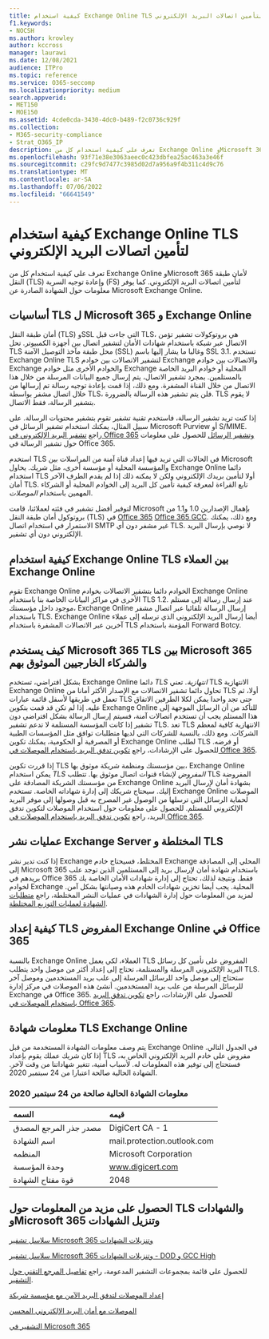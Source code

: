 ```yaml
---
title: كيفية استخدام Exchange Online TLS لتأمين اتصالات البريد الإلكتروني
f1.keywords:
- NOCSH
ms.author: krowley
author: kccross
manager: laurawi
ms.date: 12/08/2021
audience: ITPro
ms.topic: reference
ms.service: O365-seccomp
ms.localizationpriority: medium
search.appverid:
- MET150
- MOE150
ms.assetid: 4cde0cda-3430-4dc0-b489-f2c0736c929f
ms.collection:
- M365-security-compliance
- Strat_O365_IP
description: تعرف على كيفية استخدام كل من Exchange Online وMicrosoft 365 لأمان طبقة النقل (TLS) وإعادة توجيه السرية (FS) لتأمين اتصالات البريد الإلكتروني. احصل أيضا على معلومات حول الشهادة الصادرة عن Microsoft Exchange Online.
ms.openlocfilehash: 93f71e38e3063aeec0c423dbfea25ac463a3e46f
ms.sourcegitcommit: c29fc9d7477c3985d02d7a956a9f4b311c4d9c76
ms.translationtype: MT
ms.contentlocale: ar-SA
ms.lasthandoff: 07/06/2022
ms.locfileid: "66641549"
---
```

# <a name="how-exchange-online-uses-tls-to-secure-email-connections"></a>كيفية استخدام Exchange Online TLS لتأمين اتصالات البريد الإلكتروني

تعرف على كيفية استخدام كل من Exchange Online وMicrosoft 365 لأمان طبقة النقل (TLS) وإعادة توجيه السرية (FS) لتأمين اتصالات البريد الإلكتروني. كما يوفر معلومات حول الشهادة الصادرة عن Microsoft Exchange Online.
  
## <a name="tls-basics-for-microsoft-365-and-exchange-online"></a>أساسيات TLS ل Microsoft 365 و Exchange Online

أمان طبقة النقل (TLS) وSSL التي جاءت قبل TLS، هي بروتوكولات تشفير تؤمن الاتصال عبر شبكة باستخدام شهادات الأمان لتشفير اتصال بين أجهزة الكمبيوتر. تحل TLS محل طبقة مآخذ التوصيل الآمنة (SSL) وغالبا ما يشار إليها باسم SSL 3.1. تستخدم Exchange Online TLS لتشفير الاتصالات بين خوادم Exchange والاتصالات بين خوادم Exchange والخوادم الأخرى مثل خوادم Exchange المحلية أو خوادم البريد الخاصة بالمستلمين. بمجرد تشفير الاتصال، يتم إرسال جميع البيانات المرسلة من خلال هذا الاتصال من خلال القناة المشفرة. ومع ذلك، إذا قمت بإعادة توجيه رسالة تم إرسالها من خلال اتصال مشفر بواسطة TLS، فلن يتم تشفير هذه الرسالة بالضرورة. TLS لا يقوم بتشفير الرسالة، فقط الاتصال.
  
إذا كنت تريد تشفير الرسالة، فاستخدم تقنية تشفير تقوم بتشفير محتويات الرسالة. على سبيل المثال، يمكنك استخدام تشفير الرسائل في Microsoft Purview أو S/MIME. راجع [تشفير البريد الإلكتروني في Office 365](email-encryption.md) [وتشفير الرسائل](ome.md) للحصول على معلومات حول تشفير الرسالة في Office 365.
  
استخدم TLS في الحالات التي تريد فيها إعداد قناة آمنة من المراسلات بين Microsoft والمؤسسة المحلية أو مؤسسة أخرى، مثل شريك. يحاول Exchange Online دائما استخدام TLS أولا لتأمين بريدك الإلكتروني ولكن لا يمكنه ذلك إذا لم يقدم الطرف الآخر أمان TLS. تابع القراءة لمعرفة كيفية تأمين كل البريد إلى الخوادم المحلية أو الشركاء المهمين باستخدام *الموصلات*.

لتوفير أفضل تشفير في فئته لعملائنا، قامت Microsoft بإهمال الإصدارين 1.0 و1.1 من بروتوكول أمان طبقة النقل (TLS) في [Office 365](tls-1.0-and-1.1-deprecation-for-office-365.md) [Office 365 GCC](tls-1-2-in-office-365-gcc.md). ومع ذلك، يمكنك الاستمرار في استخدام اتصال SMTP غير مشفر دون أي TLS. لا نوصي بإرسال البريد الإلكتروني دون أي تشفير.  
  
## <a name="how-exchange-online-uses-tls-between-exchange-online-customers"></a>كيفية استخدام Exchange Online TLS بين العملاء Exchange Online

تقوم Exchange Online الخوادم دائما بتشفير الاتصالات بخوادم Exchange Online الأخرى في مراكز البيانات الخاصة بنا باستخدام TLS 1.2. عند إرسال رسالة إلى مستلم موجود داخل مؤسستك، Exchange Online إرسال الرسالة تلقائيا عبر اتصال مشفر باستخدام TLS. Exchange Online أيضا إرسال البريد الإلكتروني الذي ترسله إلى عملاء آخرين عبر الاتصالات المشفرة باستخدام TLS المؤمنة باستخدام Forward Botcy.
  
## <a name="how-microsoft-365-uses-tls-between-microsoft-365-and-external-trusted-partners"></a>كيف يستخدم Microsoft 365 TLS بين Microsoft 365 والشركاء الخارجيين الموثوق بهم

بشكل افتراضي، تستخدم Exchange Online دائما *TLS انتهازية*. تعني TLS الانتهازية Exchange Online تحاول دائما تشفير الاتصالات مع الإصدار الأكثر أمانا من TLS أولا، ثم تعمل في طريقها لأسفل قائمة عبارات TLS حتى تجد واحدا يمكن لكلا الطرفين الاتفاق عليه. إذا لم تكن قد قمت بتكوين Exchange Online للتأكد من أن الرسائل الموجهة إلى هذا المستلم يجب أن تستخدم اتصالات آمنة، فسيتم إرسال الرسالة بشكل افتراضي دون تشفير إذا كانت المؤسسة المستلمة لا تدعم تشفير TLS. تعد TLS الانتهازية كافية لمعظم الشركات. ومع ذلك، بالنسبة للشركات التي لديها متطلبات توافق مثل المؤسسات الطبية أو المصرفية أو الحكومية، يمكنك تكوين Exchange Online لطلب TLS أو فرضه. للحصول على الإرشادات، راجع [تكوين تدفق البريد باستخدام الموصلات في Office 365](/exchange/mail-flow-best-practices/use-connectors-to-configure-mail-flow/use-connectors-to-configure-mail-flow).
  
إذا قررت تكوين TLS بين مؤسستك ومنظمة شريكة موثوق بها، Exchange Online يمكن استخدام *TLS المفروض* لإنشاء قنوات اتصال موثوق بها. تتطلب TLS المفروضة من مؤسستك الشريكة المصادقة على Exchange Online بشهادة أمان لإرسال البريد إليك. سيحتاج شريكك إلى إدارة شهاداته الخاصة. تستخدم Exchange Online الموصلات لحماية الرسائل التي ترسلها من الوصول غير المصرح به قبل وصولها إلى موفر البريد الإلكتروني للمستلم. للحصول على معلومات حول استخدام الموصلات لتكوين تدفق البريد، راجع [تكوين تدفق البريد باستخدام الموصلات في Office 365](/exchange/mail-flow-best-practices/use-connectors-to-configure-mail-flow/use-connectors-to-configure-mail-flow).
  
## <a name="tls-and-hybrid-exchange-server-deployments"></a>عمليات نشر Exchange Server المختلطة و TLS

إذا كنت تدير نشر Exchange المختلط، فسيحتاج خادم Exchange المحلي إلى المصادقة إلى Microsoft 365 باستخدام شهادة أمان لإرسال بريد إلى المستلمين الذين توجد علب بريدهم في Office 365 فقط. ونتيجة لذلك، تحتاج إلى إدارة شهادات الأمان الخاصة بك لخوادم Exchange المحلية. يجب أيضا تخزين شهادات الخادم هذه وصيانتها بشكل آمن. لمزيد من المعلومات حول إدارة الشهادات في عمليات النشر المختلطة، راجع [متطلبات الشهادة لعمليات التوزيع المختلطة](/exchange/certificate-requirements).
  
## <a name="how-to-set-up-forced-tls-for-exchange-online-in-office-365"></a>كيفية إعداد TLS المفروض Exchange Online في Office 365

بالنسبة Exchange Online العملاء، لكي يعمل TLS المفروض على تأمين كل رسائل البريد الإلكتروني المرسلة والمستلمة، تحتاج إلى إعداد أكثر من موصل واحد يتطلب TLS. ستحتاج إلى موصل واحد للرسائل المرسلة إلى علب بريد المستخدمين وموصل آخر للرسائل المرسلة من علب بريد المستخدمين. أنشئ هذه الموصلات في مركز إدارة Exchange في Office 365. للحصول على الإرشادات، راجع [تكوين تدفق البريد باستخدام الموصلات في Office 365](/exchange/mail-flow-best-practices/use-connectors-to-configure-mail-flow/use-connectors-to-configure-mail-flow).

## <a name="tls-certificate-information-for-exchange-online"></a>معلومات شهادة TLS Exchange Online

يتم وصف معلومات الشهادة المستخدمة من قبل Exchange Online في الجدول التالي. إذا كان شريك عملك يقوم بإعداد TLS مفروض على خادم البريد الإلكتروني الخاص به، فستحتاج إلى توفير هذه المعلومات له. لأسباب أمنية، تتغير شهاداتنا من وقت لآخر. الشهادة الحالية صالحة اعتبارا من 24 سبتمبر 2020.

### <a name="current-certificate-information-valid-from-september-24-2020"></a>معلومات الشهادة الحالية صالحة من 24 سبتمبر 2020
  
| السمه | قيمه |
|:-----|:-----|
|مصدر جذر المرجع المصدق|DigiCert CA - 1|
|اسم الشهادة|mail.protection.outlook.com|
|المنظمه|Microsoft Corporation|
|وحدة المؤسسة|www.digicert.com|
|قوة مفتاح الشهادة|2048|

## <a name="get-more-information-about-tls-certificates-and-microsoft-365-and-download-certificates"></a>الحصول على مزيد من المعلومات حول TLS والشهادات وMicrosoft 365 وتنزيل الشهادات

[سلاسل تشفير Microsoft 365 وتنزيلات الشهادات](encryption-office-365-certificate-chains.md)

[سلاسل تشفير Microsoft 365 وتنزيلات الشهادات - DOD و GCC High](encryption-office-365-certificate-chains-itar.md)

للحصول على قائمة بمجموعات التشفير المدعومة، راجع [تفاصيل المرجع التقني حول التشفير](technical-reference-details-about-encryption.md).
  
[إعداد الموصلات لتدفق البريد الآمن مع مؤسسة شريكة](/exchange/mail-flow-best-practices/use-connectors-to-configure-mail-flow/set-up-connectors-for-secure-mail-flow-with-a-partner)
  
[الموصلات مع أمان البريد الإلكتروني المحسن](/previous-versions/exchange-server/exchange-150/dn942516(v=exchg.150))
  
[التشفير في Microsoft 365](encryption.md)
